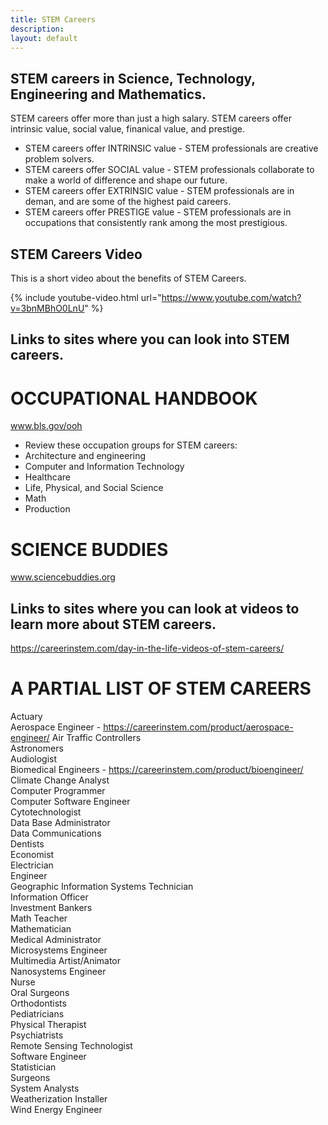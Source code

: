 ```yaml
---
title: STEM Careers
description:
layout: default
---
```



## **STEM careers in Science, Technology, Engineering and Mathematics.** 

STEM careers offer more than just a high salary.
STEM careers offer intrinsic value, social value, finanical value, and prestige.  

- STEM careers offer INTRINSIC value - STEM professionals are creative problem solvers.                                    
- STEM careers offer SOCIAL value - STEM professionals collaborate to make a world of difference and shape our future.                
- STEM careers offer EXTRINSIC value - STEM professionals are in deman, and are some of the highest paid careers.                  
- STEM careers offer PRESTIGE value - STEM professionals are in occupations that consistently rank among the most prestigious.          

## **STEM Careers Video**
This is a short video about the benefits of STEM Careers.

{% include youtube-video.html url="https://www.youtube.com/watch?v=3bnMBhO0LnU" %}
                                                                                     
                                                                                        
                                                                                       
                                                                                     
## **Links to sites where you can look into STEM careers.**
# **OCCUPATIONAL HANDBOOK**
www.bls.gov/ooh
- Review these occupation groups for STEM careers:
- Architecture and engineering
- Computer and Information Technology
- Healthcare
- Life, Physical, and Social Science
- Math
- Production

# **SCIENCE BUDDIES**
www.sciencebuddies.org

## **Links to sites where you can look at videos to learn more about STEM careers.**
https://careerinstem.com/day-in-the-life-videos-of-stem-careers/


# **A PARTIAL LIST OF STEM CAREERS**
Actuary                             
Aerospace Engineer - https://careerinstem.com/product/aerospace-engineer/
Air Traffic Controllers                                
Astronomers                                         
Audiologist  
Biomedical Engineers - https://careerinstem.com/product/bioengineer/
Climate Change Analyst                          
Computer Programmer                           
Computer Software Engineer                            
Cytotechnologist                              
Data Base Administrator                           
Data Communications                                
Dentists                                             
Economist                                   
Electrician                                     
Engineer                                        
Geographic Information Systems Technician                       
Information Officer                                  
Investment Bankers                                        
Math Teacher                                        
Mathematician                                   
Medical Administrator                                    
Microsystems Engineer                                       
Multimedia Artist/Animator                               
Nanosystems Engineer                                    
Nurse                                            
Oral Surgeons                                         
Orthodontists                                                
Pediatricians                                              
Physical Therapist                                  
Psychiatrists                                       
Remote Sensing Technologist                               
Software Engineer                                   
Statistician                                   
Surgeons                                               
System Analysts                                            
Weatherization Installer                                
Wind Energy Engineer                                   
